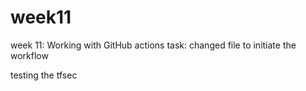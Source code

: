 # week11
week 11: Working with GitHub actions
task: changed file to initiate the workflow

testing the tfsec

